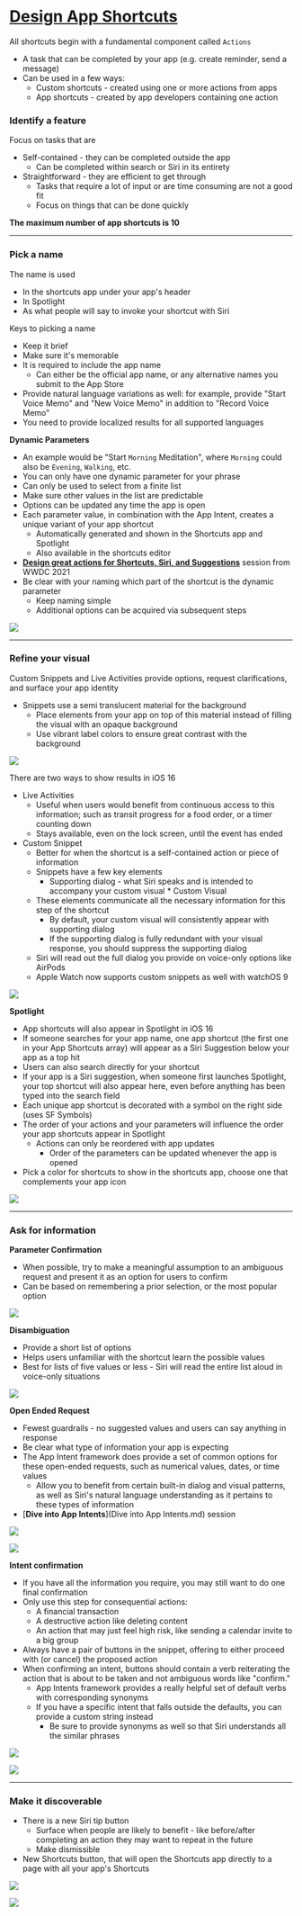 # [**Design App Shortcuts**](https://developer.apple.com/videos/play/wwdc2022/10169/)

All shortcuts begin with a fundamental component called `Actions`

* A task that can be completed by your app (e.g. create reminder, send a message)
* Can be used in a few ways:
	* Custom shortcuts - created using one or more actions from apps
	* App shortcuts - created by app developers containing one action


### **Identify a feature**

Focus on tasks that are

* Self-contained - they can be completed outside the app
	* Can be completed within search or Siri in its entirety
* Straightforward - they are efficient to get through
	* Tasks that require a lot of input or are time consuming are not a good fit
	* Focus on things that can be done quickly

**The maximum number of app shortcuts is 10**

---

### **Pick a name**

The name is used

* In the shortcuts app under your app's header
* In Spotlight
* As what people will say to invoke your shortcut with Siri

Keys to picking a name

* Keep it brief
* Make sure it's memorable
* It is required to include the app name
	* Can either be the official app name, or any alternative names you submit to the App Store
* Provide natural language variations as well: for example, provide "Start Voice Memo" and "New Voice Memo" in addition to "Record Voice Memo"
* You need to provide localized results for all supported languages

**Dynamic Parameters**

* An example would be "Start `Morning` Meditation", where `Morning` could also be `Evening`, `Walking`, etc.
* You can only have one dynamic parameter for your phrase
* Can only be used to select from a finite list
* Make sure other values in the list are predictable
* Options can be updated any time the app is open
* Each parameter value, in combination with the App Intent, creates a unique variant of your app shortcut
	* Automatically generated and shown in the Shortcuts app and Spotlight
	* Also available in the shortcuts editor
* [**Design great actions for Shortcuts, Siri, and Suggestions**](https://developer.apple.com/videos/play/wwdc2021/10283/) session from WWDC 2021
* Be clear with your naming which part of the shortcut is the dynamic parameter
	* Keep naming simple
	* Additional options can be acquired via subsequent steps

![](images/designshortcuts/parameters.png)

---

### **Refine your visual**

Custom Snippets and Live Activities provide options, request clarifications, and surface your app identity

* Snippets use a semi translucent material for the background
	* Place elements from your app on top of this material instead of filling the visual with an opaque background
	* Use vibrant label colors to ensure great contrast with the background

![](images/designshortcuts/snippet.png)

There are two ways to show results in iOS 16

* Live Activities
	* Useful when users would benefit from continuous access to this information; such as transit progress for a food order, or a timer counting down
	* Stays available, even on the lock screen, until the event has ended
* Custom Snippet
	* Better for when the shortcut is a self-contained action or piece of information
	* Snippets have a few key elements
		* Supporting dialog - what Siri speaks and is intended to accompany your custom visual		* Custom Visual
	* These elements communicate all the necessary information for this step of the shortcut
		* By default, your custom visual will consistently appear with supporting dialog
		* If the supporting dialog is fully redundant with your visual response, you should suppress the supporting dialog
	* Siri will read out the full dialog you provide on voice-only options like AirPods
	* Apple Watch now supports custom snippets as well with watchOS 9

![](images/designshortcuts/suppress.png)

**Spotlight**

* App shortcuts will also appear in Spotlight in iOS 16
* If someone searches for your app name, one app shortcut (the first one in your App Shortcuts array) will appear as a Siri Suggestion below your app as a top hit
* Users can also search directly for your shortcut
* If your app is a Siri suggestion, when someone first launches Spotlight, your top shortcut will also appear here, even before anything has been typed into the search field
* Each unique app shortcut is decorated with a symbol on the right side (uses SF Symbols)
* The order of your actions and your parameters will influence the order your app shortcuts appear in Spotlight
	* Actions can only be reordered with app updates
		* Order of the parameters can be updated whenever the app is opened
* Pick a color for shortcuts to show in the shortcuts app, choose one that complements your app icon

![](images/designshortcuts/right_icon.png)

---

### **Ask for information**

**Parameter Confirmation**

* When possible, try to make a meaningful assumption to an ambiguous request and present it as an option for users to confirm
* Can be based on remembering a prior selection, or the most popular option

![](images/designshortcuts/parameter_confirmation.png)

**Disambiguation**

* Provide a short list of options
* Helps users unfamiliar with the shortcut learn the possible values
* Best for lists of five values or less - Siri will read the entire list aloud in voice-only situations

![](images/designshortcuts/disambiguation.png)

**Open Ended Request**

* Fewest guardrails - no suggested values and users can say anything in response
* Be clear what type of information your app is expecting
* The App Intent framework does provide a set of common options for these open-ended requests, such as numerical values, dates, or time values
	* Allow you to benefit from certain built-in dialog and visual patterns, as well as Siri's natural language understanding as it pertains to these types of information
* [**Dive into App Intents**](Dive into App Intents.md) session

![](images/designshortcuts/open_ended.png)

![](images/designshortcuts/common_options.png)

**Intent confirmation**

* If you have all the information you require, you may still want to do one final confirmation
* Only use this step for consequential actions:
	* A financial transaction
	* A destructive action like deleting content
	* An action that may just feel high risk, like sending a calendar invite to a big group
* Always have a pair of buttons in the snippet, offering to either proceed with (or cancel) the proposed action
* When confirming an intent, buttons should contain a verb reiterating the action that is about to be taken and not ambiguous words like "confirm."
	* App Intents framework provides a really helpful set of default verbs with corresponding synonyms
	* If you have a specific intent that falls outside the defaults, you can provide a custom string instead
		* Be sure to provide synonyms as well so that Siri understands all the similar phrases

![](images/designshortcuts/intent_confirmation.png)

![](images/designshortcuts/verbs.png)

---

### **Make it discoverable**

* There is a new Siri tip button
	* Surface when people are likely to benefit - like before/after completing an action they may want to repeat in the future
	* Make dismissible
* New Shortcuts button, that will open the Shortcuts app directly to a page with all your app's Shortcuts

![](images/designshortcuts/siri_tip.png) 

![](images/designshortcuts/siri_button.png)


